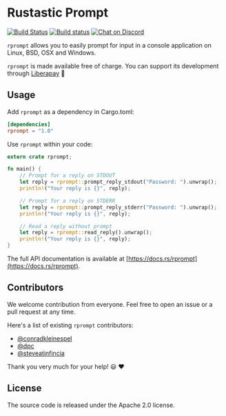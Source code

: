 # Rustastic Prompt

[![Build Status](https://travis-ci.org/conradkleinespel/rprompt.svg?branch=master)](https://travis-ci.org/conradkleinespel/rprompt)
[![Build status](https://ci.appveyor.com/api/projects/status/ch4ljnrsot9sk0g8?svg=true)](https://ci.appveyor.com/project/conradkleinespel/rprompt)
[![Chat on Discord](https://img.shields.io/badge/chat-on%20discord-7289DA)](https://discord.gg/9zXtYqQ)

`rprompt` allows you to easily prompt for input in a console application on Linux, BSD, OSX and Windows.

`rprompt` is made available free of charge. You can support its development through [Liberapay](https://liberapay.com/conradkleinespel/) 💪

## Usage

Add `rprompt` as a dependency in Cargo.toml:

```toml
[dependencies]
rprompt = "1.0"
```

Use `rprompt` within your code:

```rust
extern crate rprompt;

fn main() {
    // Prompt for a reply on STDOUT
    let reply = rprompt::prompt_reply_stdout("Password: ").unwrap();
    println!("Your reply is {}", reply);

    // Prompt for a reply on STDERR
    let reply = rprompt::prompt_reply_stderr("Password: ").unwrap();
    println!("Your reply is {}", reply);

    // Read a reply without prompt
    let reply = rprompt::read_reply().unwrap();
    println!("Your reply is {}", reply);
}
```

The full API documentation is available at [https://docs.rs/rprompt](https://docs.rs/rprompt).

## Contributors

We welcome contribution from everyone. Feel free to open an issue or a pull request at any time.

Here's a list of existing `rprompt` contributors:

* [@conradkleinespel](https://github.com/conradkleinespel)
* [@dpc](https://github.com/dpc)
* [@steveatinfincia](https://github.com/steveatinfincia)

Thank you very much for your help!  :smiley:  :heart:

## License

The source code is released under the Apache 2.0 license.
